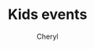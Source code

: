 ---
layout: post
title: Kids events
author: Cheryl
section: calendar
categories: [calendar, cheryl]
audience: ""
keywords: ""
goals: ""
actions: ""
---